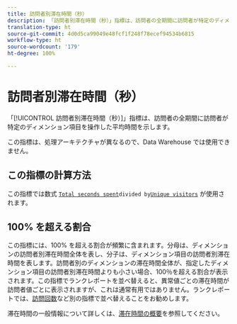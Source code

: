 ```yaml
---
title: 訪問者別滞在時間（秒）
description: 「訪問者別滞在時間（秒）」指標は、訪問者の全期間に訪問者が特定のディメンション項目を操作した平均時間を示します。
translation-type: ht
source-git-commit: 4d0d5ca99049e48fcf1f248f78ecef94534b6815
workflow-type: ht
source-wordcount: '179'
ht-degree: 100%

---
```



# 訪問者別滞在時間（秒）

「[!UICONTROL 訪問者別滞在時間（秒）]」指標は、訪問者の全期間に訪問者が特定のディメンション項目を操作した平均時間を示します。

この指標は、処理アーキテクチャが異なるので、Data Warehouse では使用できません。

## この指標の計算方法

この指標では数式 [`Total seconds spent`](total-seconds-spent.md)`divided by`[`Unique visitors`](unique-visitors.md) が使用されます。

## 100% を超える割合

この指標には、100% を超える割合が頻繁に含まれます。分母は、ディメンションの訪問者別滞在時間全体を表し、分子は、ディメンション項目の訪問者別滞在時間を表します。訪問者別のディメンションの滞在時間全体が、指定したディメンション項目の訪問者別滞在時間よりも小さい場合、100％を超える割合が表示されます。この指標でランクレポートを並べ替えると、異常値ごとの滞在時間が訪問者値ごとに表示されますが、これは通常有用ではありません。ランクレポートでは、[訪問回数](visits.md)など別の指標で並べ替えることをお勧めします。

滞在時間の一般情報について詳しくは、[滞在時間の概要](time-spent.md)を参照してください。
